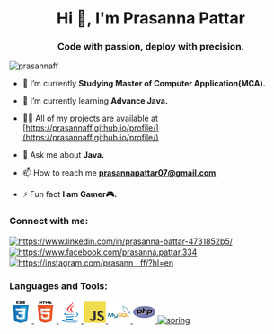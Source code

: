 <h1 align="center">Hi 👋, I'm Prasanna Pattar</h1>
<h3 align="center">Code with passion, deploy with precision.</h3>

<p align="left"> <img src="https://komarev.com/ghpvc/?username=prasannaff&label=Profile%20views&color=0e75b6&style=flat" alt="prasannaff" /> </p>

- 🔭 I’m currently **Studying Master of Computer Application(MCA).**

- 🌱 I’m currently learning **Advance Java.**

- 👨‍💻 All of my projects are available at [https://prasannaff.github.io/profile/](https://prasannaff.github.io/profile/)

- 💬 Ask me about **Java.**

- 📫 How to reach me **prasannapattar07@gmail.com**

- ⚡ Fun fact **I am Gamer🎮.**

<h3 align="left">Connect with me:</h3>
<p align="left">
<a href="https://linkedin.com/in/https://www.linkedin.com/in/prasanna-pattar-4731852b5/" target="blank"><img align="center" src="https://raw.githubusercontent.com/rahuldkjain/github-profile-readme-generator/master/src/images/icons/Social/linked-in-alt.svg" alt="https://www.linkedin.com/in/prasanna-pattar-4731852b5/" height="30" width="40" /></a>
<a href="https://fb.com/https://www.facebook.com/prasanna.pattar.334" target="blank"><img align="center" src="https://raw.githubusercontent.com/rahuldkjain/github-profile-readme-generator/master/src/images/icons/Social/facebook.svg" alt="https://www.facebook.com/prasanna.pattar.334" height="30" width="40" /></a>
<a href="https://instagram.com/https://instagram.com/prasann__ff/?hl=en" target="blank"><img align="center" src="https://raw.githubusercontent.com/rahuldkjain/github-profile-readme-generator/master/src/images/icons/Social/instagram.svg" alt="https://instagram.com/prasann__ff/?hl=en" height="30" width="40" /></a>
</p>

<h3 align="left">Languages and Tools:</h3>
<p align="left"> <a href="https://www.w3schools.com/css/" target="_blank" rel="noreferrer"> <img src="https://raw.githubusercontent.com/devicons/devicon/master/icons/css3/css3-original-wordmark.svg" alt="css3" width="40" height="40"/> </a> <a href="https://www.w3.org/html/" target="_blank" rel="noreferrer"> <img src="https://raw.githubusercontent.com/devicons/devicon/master/icons/html5/html5-original-wordmark.svg" alt="html5" width="40" height="40"/> </a> <a href="https://www.java.com" target="_blank" rel="noreferrer"> <img src="https://raw.githubusercontent.com/devicons/devicon/master/icons/java/java-original.svg" alt="java" width="40" height="40"/> </a> <a href="https://developer.mozilla.org/en-US/docs/Web/JavaScript" target="_blank" rel="noreferrer"> <img src="https://raw.githubusercontent.com/devicons/devicon/master/icons/javascript/javascript-original.svg" alt="javascript" width="40" height="40"/> </a> <a href="https://www.mysql.com/" target="_blank" rel="noreferrer"> <img src="https://raw.githubusercontent.com/devicons/devicon/master/icons/mysql/mysql-original-wordmark.svg" alt="mysql" width="40" height="40"/> </a> <a href="https://www.php.net" target="_blank" rel="noreferrer"> <img src="https://raw.githubusercontent.com/devicons/devicon/master/icons/php/php-original.svg" alt="php" width="40" height="40"/> </a> <a href="https://spring.io/" target="_blank" rel="noreferrer"> <img src="https://www.vectorlogo.zone/logos/springio/springio-icon.svg" alt="spring" width="40" height="40"/> </a> </p>
